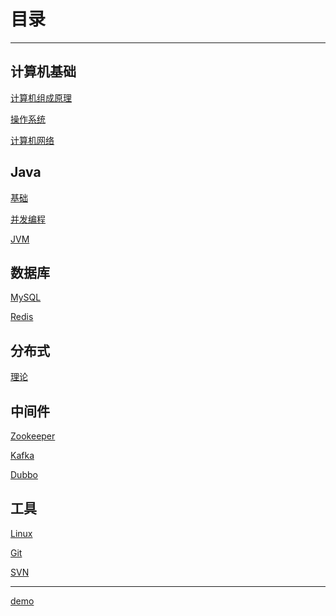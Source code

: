# 目录





---

## 计算机基础

[计算机组成原理]()

[操作系统]()

[计算机网络]()

## Java

[基础]()

[并发编程]()

[JVM]()

## 数据库

[MySQL]()

[Redis](docs/Redis.md)

## 分布式

[理论]()

## 中间件

[Zookeeper]()

[Kafka]()

[Dubbo]()

## 工具

[Linux]()

[Git]()

[SVN]()

---

[demo](https://blog.csdn.net/Hazer_/article/details/120462563)
